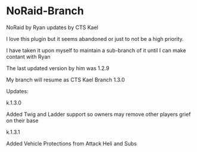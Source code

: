 # NoRaid-Branch
NoRaid by Ryan updates by CTS Kael

I love this plugin but it seems abandoned or just to not be a high priority.

I have taken it upon myself to maintain a sub-branch of it until I can make contant with Ryan

The last updated version by him was 1.2.9

My branch will resume as CTS Kael Branch 1.3.0


Updates:

k.1.3.0

Added Twig and Ladder support so owners may remove other players grief on their base


k.1.3.1

Added Vehicle Protections from Attack Heli and Subs 

